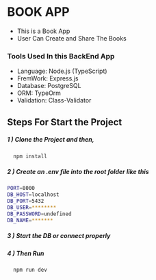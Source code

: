 
# BOOK APP 

- This is a Book App 
- User Can Create and Share The Books
### Tools Used In this BackEnd App
- Language: Node.js (TypeScript)
- FremWork: Express.js 
- Database: PostgreSQL
- ORM: TypeOrm
- Validation: Class-Validator



## Steps For Start the Project

##### 1 ) Clone the Project and then,
```bash
  npm install 
```

##### 2 ) Create an .env file into the root folder like this
```bash
PORT=8000
DB_HOST=localhost
DB_PORT=5432
DB_USER=********
DB_PASSWORD=undefined
DB_NAME=*******
```

##### 3 ) Start the DB or connect properly 

##### 4 ) Then Run 
```bash
  npm run dev
```





